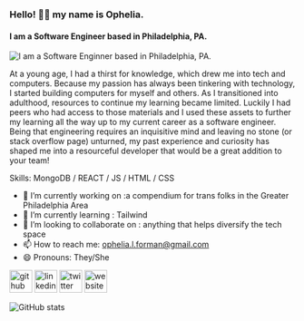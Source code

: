 ### Hello! 👋🏾 my name is Ophelia.
#### I am a Software Engineer based in Philadelphia, PA.
![I am a Software Enginner based in Philadelphia, PA.](https://i.imgur.com/wRqXL8X.jpg)

At a young age, I had a thirst for knowledge, which drew me into tech and computers. Because my passion has always been tinkering with technology, I started building computers for myself and others. As I transitioned into adulthood, resources to continue my learning became limited. Luckily I had peers who had access to those materials and I used these assets to further my learning all the way up to my current career as a software engineer. Being that engineering requires an inquisitive mind and leaving no stone (or stack overflow page) unturned, my past experience and curiosity has shaped me into a resourceful developer that would be a great addition to your team!



Skills: MongoDB / REACT / JS / HTML / CSS

- 🔭 I’m currently working on :a compendium for trans folks in the Greater Philadelphia Area 
- 🌱 I’m currently learning : Tailwind 
- 👯 I’m looking to collaborate on : anything that helps diversify the tech space 
- 📫 How to reach me: ophelia.l.forman@gmail.com 
- 😄 Pronouns: They/She 


[<img src='https://cdn.jsdelivr.net/npm/simple-icons@3.0.1/icons/github.svg' alt='github' height='40'>](https://github.com/Ophelia-F)  [<img src='https://cdn.jsdelivr.net/npm/simple-icons@3.0.1/icons/linkedin.svg' alt='linkedin' height='40'>](https://www.linkedin.com/in/ophelia-forman/)  [<img src='https://cdn.jsdelivr.net/npm/simple-icons@3.0.1/icons/twitter.svg' alt='twitter' height='40'>](https://twitter.com/OpheliaLorelei_)  [<img src='https://cdn.jsdelivr.net/npm/simple-icons@3.0.1/icons/icloud.svg' alt='website' height='40'>](ophelia.dev)  

![GitHub stats](https://github-readme-stats.vercel.app/api?username=Ophelia-F&show_icons=true)  

